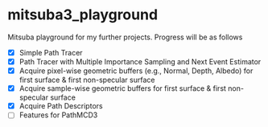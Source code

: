 # mitsuba3_playground

Mitsuba playground for my further projects.
Progress will be as follows

- [X] Simple Path Tracer
- [X] Path Tracer with Multiple Importance Sampling and Next Event Estimator
- [X] Acquire pixel-wise geometric buffers (e.g., Normal, Depth, Albedo) for first surface & first non-specular surface
- [X] Acquire sample-wise geometric buffers for first surface & first non-specular surface
- [X] Acquire Path Descriptors
- [ ] Features for PathMCD3
